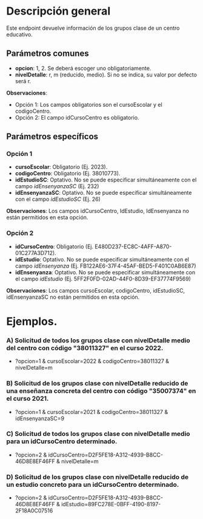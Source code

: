 # Descripción general

Este endpoint devuelve información de los grupos clase de un centro educativo.

## Parámetros comunes
* **opcion**: 1, 2. Se deberá escoger uno obligatoriamente.
* **nivelDetalle**: r, m (reducido, medio). Si no se indica, su valor por defecto será r.

**Observaciones**:
* Opción 1: Los campos obligatorios son el cursoEscolar y el codigoCentro.
* Opción 2: El campo idCursoCentro es obligatorio.

## Parámetros específicos

### Opción 1
* **cursoEscolar**: Obligatorio (Ej. 2023).
* **codigoCentro**: Obligatorio (Ej. 38010773).
* **idEstudioSC**: Optativo. No se puede especificar simultáneamente con el campo *idEnsenyanzaSC* (Ej. 232)
* **idEnsenyanzaSC**: Optativo. No se puede especificar simultáneamente con el campo *idEstudioSC* (Ej. 26)

**Observaciones**: Los campos idCursoCentro, IdEstudio, IdEnsenyanza no están permitidos en esta opción.

### Opción 2
* **idCursoCentro**: Obligatorio (Ej. E480D237-EC8C-4AFF-A870-01C277A3D712).
* **idEstudio**: Optativo. No se puede especificar simultáneamente con el campo *idEnsenyanza* (Ej. FB122AE6-37F4-45AF-BED5-F401C0AB6E87)
* **idEnsenyanza**: Optativo. No se puede especificar simultáneamente con el campo *idEstudio* (Ej. 5FF2F0FD-02AD-44F0-8D39-EF37774F9569)

**Observaciones**: Los campos cursoEscolar, codigoCentro, idEstudioSC, idEnsenyanzaSC no están permitidos en esta opción.

# Ejemplos.
### A) Solicitud de todos los grupos clase con nivelDetalle medio del centro con código "38011327" en el curso 2022.
* ?opcion=1 & cursoEscolar=2022 & codigoCentro=38011327 & nivelDetalle=m

### B) Solicitud de los grupos clase con nivelDetalle reducido de una enseñanza concreta del centro con código "35007374" en el curso 2021.
* ?opcion=1 & cursoEscolar=2021 & codigoCentro=38011327 & idEnsenyanzaSC=9

### C) Solicitud de todos los grupos clase con nivelDetalle medio para un idCursoCentro determinado.
* ?opcion=2 & idCursoCentro=D2F5FE18-A312-4939-B8CC-46D8E8EF46FF & nivelDetalle=m

### D) Solicitud de los grupos clase con nivelDetalle reducido de un estudio concreto para un idCursoCentro determinado.
* ?opcion=2 & idCursoCentro=D2F5FE18-A312-4939-B8CC-46D8E8EF46FF & idEstudio=89FC278E-0BFF-4190-8197-2F18A0C07516
